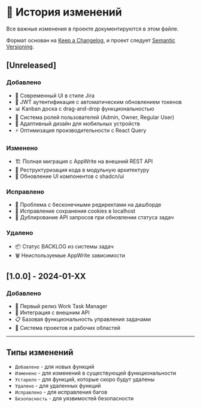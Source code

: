 # 📝 История изменений

Все важные изменения в проекте документируются в этом файле.

Формат основан на [Keep a Changelog](https://keepachangelog.com/en/1.0.0/),
и проект следует [Semantic Versioning](https://semver.org/spec/v2.0.0.html).

## [Unreleased]

### Добавлено
- 🎯 Современный UI в стиле Jira
- 🔐 JWT аутентификация с автоматическим обновлением токенов
- 📊 Kanban доска с drag-and-drop функциональностью
- 👥 Система ролей пользователей (Admin, Owner, Regular User)
- 📱 Адаптивный дизайн для мобильных устройств
- ⚡ Оптимизация производительности с React Query

### Изменено
- 🏗️ Полная миграция с AppWrite на внешний REST API
- 📁 Реструктуризация кода в модульную архитектуру
- 🎨 Обновление UI компонентов с shadcn/ui

### Исправлено
- 🐛 Проблема с бесконечными редиректами на дашборде
- 🍪 Исправление сохранения cookies в localhost
- 🔄 Дублирование API запросов при обновлении статуса задач

### Удалено
- 📦 Статус BACKLOG из системы задач
- 🗑️ Неиспользуемые AppWrite зависимости

## [1.0.0] - 2024-01-XX

### Добавлено
- 🚀 Первый релиз Work Task Manager
- 🔌 Интеграция с внешним API
- 📋 Базовая функциональность управления задачами
- 🏢 Система проектов и рабочих областей

---

## Типы изменений

- `Добавлено` - для новых функций
- `Изменено` - для изменений в существующей функциональности  
- `Устарело` - для функций, которые скоро будут удалены
- `Удалено` - для удаленных функций
- `Исправлено` - для исправления багов
- `Безопасность` - для уязвимостей безопасности 